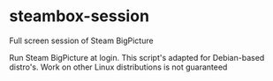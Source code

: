 # steambox-session
Full screen session of Steam BigPicture

Run Steam BigPicture at login. This script's adapted for Debian-based distro's. Work on other Linux distributions is not guaranteed
